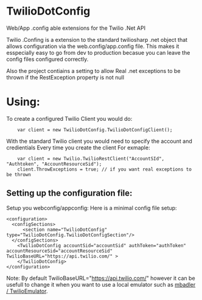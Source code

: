 TwilioDotConfig
===============


Web/App .config able extensions for the Twilio .Net API

Twilio .Confing is a extension to the standard twiliosharp .net object that allows configuration via the web.config/app.config file.
This makes it esspecially easy to go from dev to production becasue you can leave the config files configured correctly. 

Also the project contiains a setting to allow Real .net exceptions to be thrown if the RestException property is not null

Using:
======

To create a configured Twilio Client you would do:
```
    var client = new TwilioDotConfig.TwilioDotConfigClient();
```    
With the standard Twilio client you would need to specify the account and credientials Every time you create the client
For exmaple:
```
    var client = new Twilio.TwilioRestClient("AccountSId", "Authtoken", "AccountResourceSid");
    client.ThrowExceptions = true; // if you want real exceptions to be thrown
```    

Setting up the configuration file:
----------------------------------

Setup you webconfig/appconfig:
Here is a minimal config file setup:
```
<configuration>
  <configSections>
      <section name="TwilioDotConfig" type="TwilioDotConfig.TwilioDotConfigSection"/>
  </configSections>
    <TwilioDotConfig accountSid="accountSid" authToken="authToken" accountResourceSid="accountResourceSid" TwilioBaseURL="https://api.twilio.com/" >
    </TwilioDotConfig>
</configuration>
```

Note: By default TwilioBaseURL="https://api.twilio.com/"  however it can be usefull to change it when you want to use a local emulator such 
as [ mbadler / TwilioEmulator](https://github.com/mbadler/TwilioEmulator). 
